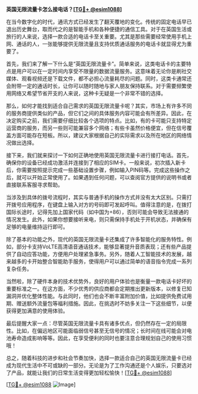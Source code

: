**英国无限流量卡怎么接电话？[[TG💪+ @esim1088](https://t.me/s/esim1088)]**

在当今数字化的时代，通讯方式已经发生了翻天覆地的变化。传统的固定电话早已退出历史舞台，取而代之的是智能手机和各种便捷的通信工具。对于在英国生活或旅行的人来说，选择一款合适的电话卡至关重要。尤其是那些需要经常使用手机上网、通话的人，一张能够提供无限流量且支持优质通话服务的电话卡就显得尤为重要了。

首先，我们来了解一下什么是“英国无限流量卡”。简单来说，这类电话卡的主要特点是用户可以在一定时间内享受不限量的数据流量服务。这意味着无论你是刷社交媒体、观看视频还是下载文件，都不必担心流量耗尽的问题。同时，这类卡通常还会附带一定的通话时长，让你可以随时随地与家人朋友保持联系。对于需要频繁使用网络又希望节省开支的人来说，这种卡无疑是一个非常不错的选择。

那么，如何才能找到适合自己需求的英国无限流量卡呢？其实，市场上有许多不同的服务商提供类似的产品，但它们之间的具体服务内容可能会有所差异。因此，在决定购买之前，我们需要仔细比较各个选项的特点。比如，有的卡可能只支持特定运营商的服务，而另一些则可能兼容多个网络；有些卡虽然价格便宜，但在信号覆盖方面可能存在短板。所以，建议大家根据自己的实际需求以及所在地区的网络情况做出选择。

接下来，我们就来探讨一下如何正确地使用英国无限流量卡进行接打电话。首先，确保你的设备已经成功激活并连接到了相应的SIM卡。一般来说，初次插入新卡后，你需要按照提示完成一些基础设置步骤，例如输入PIN码等。完成这些操作之后，就可以开始正常使用了。如果遇到任何问题，可以查阅官方提供的说明书或者直接联系客服寻求帮助。

当涉及到具体的拨号流程时，其实与普通手机的操作方式并没有太大区别。只需打开拨号应用程序，在键盘上输入对方的号码即可发起呼叫。值得注意的是，在拨打国际长途时，记得先加上国家代码（如中国为+86），否则可能会导致无法接通的情况发生。此外，如果你想要接听来电，则只需保持手机处于开机状态，并确保有足够的电量维持运行即可。

除了基本的功能之外，现代的英国无限流量卡还集成了许多智能化的服务特性。例如，部分卡支持VoLTE高清语音通话技术，能够显著提升音质表现；还有些产品提供了自动应答功能，方便用户处理紧急事务。另外，随着人工智能技术的发展，越来越多的卡开始整合智能助手服务，使得用户可以通过简单的语音指令完成一系列复杂任务。

当然啦，除了硬件本身的技术优势外，良好的用户体验也是衡量一款电话卡好坏的重要标准之一。在这方面，不少优秀的供应商都会定期推出更新版本，以修复已知漏洞并优化整体性能。与此同时，他们也会不断丰富附加价值，比如提供免费试用期、赠送额外流量包等福利措施。因此，在挑选时不妨多关注一下这些细节，以便获得更加满意的使用体验。

最后提醒大家一点：尽管英国无限流量卡具有诸多优点，但仍然存在一定的局限性。比如，在偏远地区可能面临弱信号甚至无信号的情况；长时间在线可能会对电池寿命造成影响等等。因此，在享受便利的同时也要注意合理规划自己的使用习惯哦！

总之，随着科技的进步和社会节奏加快，选择一款适合自己的英国无限流量卡已经成为现代生活中不可或缺的一部分。无论是为了工作沟通还是个人娱乐，只要选对了产品，就能让我们的日常生活变得更加轻松愉快！[[TG💪+ @esim1088](https://t.me/s/esim1088)]

[[TG💪+ @esim1088](https://t.me/s/esim1088) ![Image](https://i.postimg.cc/4NQfJmqS/Snipaste-2025-05-13-00-14-12.png)]